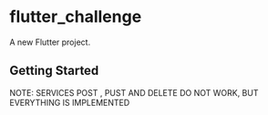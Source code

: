 # flutter_challenge

A new Flutter project.

## Getting Started

NOTE: SERVICES POST , PUST AND DELETE DO NOT WORK, BUT EVERYTHING IS IMPLEMENTED
